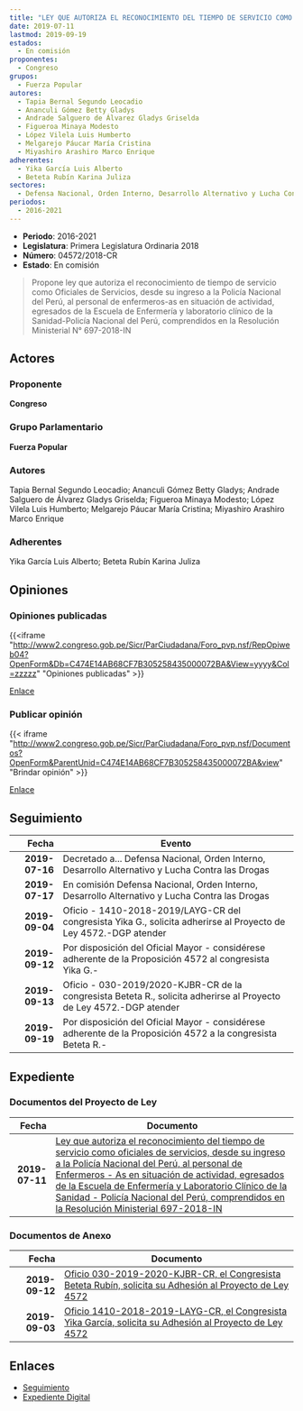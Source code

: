 ```yaml
---
title: "LEY QUE AUTORIZA EL RECONOCIMIENTO DEL TIEMPO DE SERVICIO COMO OFICIALES DE SERVICIOS, DESDE SU INGRESO A LA POLICÍA NACIONAL DEL PERÚ, AL PERSONAL DE ENFERMEROS-AS EN SITUACIÓN DE ACTIVIDAD, EGRESADOS DE LA ESCUELA DE ENFERMERÍA Y LABORATORIO CLÍNICO DE LA SANIDAD-POLICÍA NACIONAL DEL PERÚ, COMPRENDIDOS EN LA RESOLUCIÓN MINISTERIAL N° 697-2018-IN"
date: 2019-07-11
lastmod: 2019-09-19
estados: 
  - En comisión
proponentes: 
  - Congreso
grupos: 
  - Fuerza Popular
autores: 
  - Tapia Bernal Segundo Leocadio
  - Ananculi Gómez Betty Gladys
  - Andrade Salguero de Álvarez Gladys Griselda
  - Figueroa Minaya Modesto
  - López Vilela Luis Humberto
  - Melgarejo Páucar María Cristina
  - Miyashiro Arashiro Marco Enrique
adherentes: 
  - Yika García Luis Alberto
  - Beteta Rubín Karina Juliza
sectores: 
  - Defensa Nacional, Orden Interno, Desarrollo Alternativo y Lucha Contra las Drogas
periodos: 
  - 2016-2021
---
```


- **Periodo**: 2016-2021
- **Legislatura**: Primera Legislatura Ordinaria 2018
- **Número**: 04572/2018-CR
- **Estado**: En comisión

> Propone ley que autoriza el reconocimiento de tiempo de servicio como Oficiales de Servicios, desde su ingreso a la Policía Nacional del Perú, al personal de enfermeros-as en situación de actividad, egresados de la Escuela de Enfermería y laboratorio clínico de la Sanidad-Policía Nacional del Perú, comprendidos en la Resolución Ministerial N° 697-2018-IN


## Actores

### Proponente

**Congreso**

### Grupo Parlamentario

**Fuerza Popular**

### Autores

Tapia Bernal Segundo Leocadio; Ananculi Gómez Betty Gladys; Andrade Salguero de Álvarez Gladys Griselda; Figueroa Minaya Modesto; López Vilela Luis Humberto; Melgarejo Páucar María Cristina; Miyashiro Arashiro Marco Enrique

### Adherentes

Yika García Luis Alberto; Beteta Rubín Karina Juliza


## Opiniones

### Opiniones publicadas

{{<iframe "http://www2.congreso.gob.pe/Sicr/ParCiudadana/Foro_pvp.nsf/RepOpiweb04?OpenForm&Db=C474E14AB68CF7B305258435000072BA&View=yyyy&Col=zzzzz" "Opiniones publicadas" >}}

[Enlace](http://www2.congreso.gob.pe/Sicr/ParCiudadana/Foro_pvp.nsf/RepOpiweb04?OpenForm&Db=C474E14AB68CF7B305258435000072BA&View=yyyy&Col=zzzzz)
### Publicar opinión

{{< iframe "http://www2.congreso.gob.pe/Sicr/ParCiudadana/Foro_pvp.nsf/Documentos?OpenForm&ParentUnid=C474E14AB68CF7B305258435000072BA&view" "Brindar opinión" >}}

[Enlace](http://www2.congreso.gob.pe/Sicr/ParCiudadana/Foro_pvp.nsf/Documentos?OpenForm&ParentUnid=C474E14AB68CF7B305258435000072BA&view)

## Seguimiento

| Fecha | Evento |
|------:|--------|
| **2019-07-16** | Decretado a... Defensa Nacional, Orden Interno, Desarrollo Alternativo y Lucha Contra las Drogas|
| **2019-07-17** | En comisión Defensa Nacional, Orden Interno, Desarrollo Alternativo y Lucha Contra las Drogas|
| **2019-09-04** | Oficio - 1410-2018-2019/LAYG-CR del congresista Yika G., solicita adherirse al Proyecto de Ley 4572.-DGP atender|
| **2019-09-12** | Por disposición del Oficial Mayor - considérese adherente de la Proposición 4572 al congresista Yika G.-|
| **2019-09-13** | Oficio - 030-2019/2020-KJBR-CR de la congresista Beteta R., solicita adherirse al Proyecto de Ley 4572.-DGP atender|
| **2019-09-19** | Por disposición del Oficial Mayor - considérese adherente de la Proposición 4572 a la congresista Beteta R.-|


## Expediente


### Documentos del Proyecto de Ley

| Fecha | Documento |
|------:|--------|
| **2019-07-11** | [Ley que autoriza el reconocimiento del tiempo de servicio como oficiales de servicios, desde su ingreso a la Policía Nacional del Perú, al personal de Enfermeros - As en situación de actividad, egresados de la Escuela de Enfermería y Laboratorio Clínico de la Sanidad - Policía Nacional del Perú, comprendidos en la Resolución Ministerial 697-2018-IN](http://www.leyes.congreso.gob.pe/Documentos/2016_2021/Proyectos_de_Ley_y_de_Resoluciones_Legislativas/PL0457220190711.pdf) |

### Documentos de Anexo

| Fecha | Documento |
|------:|--------|
| **2019-09-12** | [Oficio 030-2019-2020-KJBR-CR, el Congresista Beteta Rubín, solicita su Adhesión al Proyecto de Ley 4572](http://www.leyes.congreso.gob.pe/Documentos/2016_2021/Oficios/Congresistas/MEMORANDUM-113-2018-2019-PVP-CR.pdf) |
| **2019-09-03** | [Oficio 1410-2018-2019-LAYG-CR, el Congresista Yika García, solicita su Adhesión al Proyecto de Ley 4572](http://www.leyes.congreso.gob.pe/Documentos/2016_2021/Oficios/Congresistas/MEMORANDUM-113-2018-2019-PVP-CR.pdf) |

## Enlaces 

- [Seguimiento](http://www2.congreso.gob.pe/Sicr/TraDocEstProc/CLProLey2016.nsf/f7fff46988ca05b1052578e100829cc7/cfa5beda763a4dae05258435007d64da?OpenDocument)
- [Expediente Digital](http://www2.congreso.gob.pe/Sicr/TraDocEstProc/CLProLey2016.nsf/f7fff46988ca05b1052578e100829cc7/cfa5beda763a4dae05258435007d64da?OpenDocument&Click=05257FB7005EB655.eb71d0cf91d8294e05256cdf006b5706/$Body/0.1C6C)
